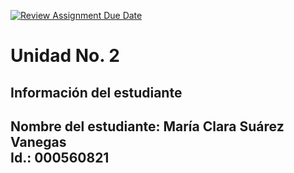 [![Review Assignment Due Date](https://classroom.github.com/assets/deadline-readme-button-22041afd0340ce965d47ae6ef1cefeee28c7c493a6346c4f15d667ab976d596c.svg)](https://classroom.github.com/a/keXHnCl3)
# Unidad No. 2
## Información del estudiante  
Nombre del estudiante:  María Clara Suárez Vanegas  
Id.: 000560821  
---

